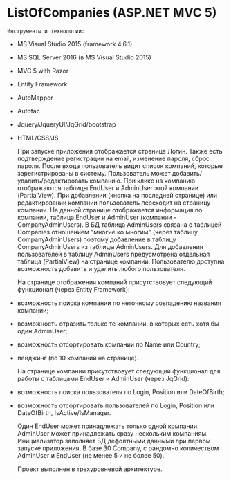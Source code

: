 ﻿# ListOfCompanies (ASP.NET MVC 5)

	Инструменты и технологии:
- MS Visual Studio 2015 (framework 4.6.1)
- MS SQL Server 2016 (в MS Visual Studio 2015)
- MVC 5 with Razor
- Entity Framework
- AutoMapper
- Autofac
- Jquery/JqueryUI/JqGrid/bootstrap
- HTML/CSS/JS

	При запуске приложения отображается страница Логин. Также есть подтверждение регистрации на email, изменение пароля, сброс пароля.  После входа пользователь видит список компаний, которые зарегистрированы в систему. Пользователь может добавить/удалить/редактировать компанию. При клике на компанию отображаются таблицы EndUser и AdminUser этой компании (PartialView). При добавлении (кнопка на последней странице) или редактировании компании пользователь переходит на страницу компании. На данной странице отображается информация по компании, таблица EndUser и AdminUser (компании - CompanyAdminUsers). В БД таблица AdminUsers связана с таблицей Companies отношением "многие ко многим" (через таблицу CompanyAdminUsers) поэтому добавление в таблицу CompanyAdminUsers из таблицы AdminUsers. Для добавления пользователей в таблицу AdminUsers предусмотрена отдельная таблица (PartialView) на странице компании. Пользователю доступна возможность добавить и удалить любого пользователя.

	На странице отображения компаний присутствовует следующий функционал (через Entity Framework):
- возможность поиска компании по неточному совпадению названия компании;
- возможность отразить только те компании, в которых есть хотя бы один AdminUser;
- возможность отсортировать компании по Name или Country;
- пейджинг (по 10 компаний на странице).

	На странице компании присутствовует следующий функционал для работы с таблицами EndUser и AdminUser (через JqGrid):
- возможность поиска пользователя по Login, Position или DateOfBirth;
- возможность отсортировать пользователей по Login, Position или DateOfBirth, IsActive/IsManager.

	Один EndUser может принадлежать только одной компании. AdminUser может принадлежать сразу нескольким компаниям.
Инициализатор заполняет БД дефолтными данными при первом запуске приложения. В базе 30 Company, с рандомно количеством AdminUser и EndUser (не менее 5 и не более 50).

	Проект выполнен в трехуровневой архитектуре.

